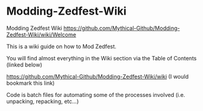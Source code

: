 # Modding-Zedfest-Wiki
Modding Zedfest Wiki https://github.com/Mythical-Github/Modding-Zedfest-Wiki/wiki/Welcome

This is a wiki guide on how to Mod Zedfest.

You will find almost everything in the Wiki section via the Table of Contents (linked below)

https://github.com/Mythical-Github/Modding-Zedfest-Wiki/wiki (I would bookmark this link)

Code is batch files for automating some of the processes involved (i.e. unpacking, repacking, etc...)
